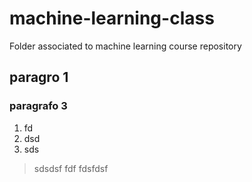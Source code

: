 # machine-learning-class
Folder associated to machine learning course repository

## paragro 1

### paragrafo 3


1. fd
2. dsd
3. sds

> sdsdsf fdf fdsfdsf
